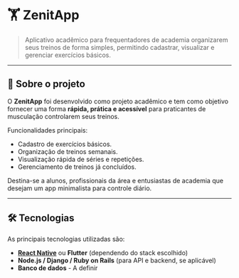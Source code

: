 # 🏋️ ZenitApp

> Aplicativo acadêmico para frequentadores de academia organizarem seus treinos de forma simples, permitindo cadastrar, visualizar e gerenciar exercícios básicos.

---

## 📱 Sobre o projeto

O **ZenitApp** foi desenvolvido como projeto acadêmico e tem como objetivo fornecer uma forma **rápida, prática e acessível** para praticantes de musculação controlarem seus treinos.  

Funcionalidades principais:
- Cadastro de exercícios básicos.
- Organização de treinos semanais.
- Visualização rápida de séries e repetições.
- Gerenciamento de treinos já concluídos.

Destina-se a alunos, profissionais da área e entusiastas de academia que desejam um app minimalista para controle diário.

---

## 🛠️ Tecnologias

As principais tecnologias utilizadas são:

- **[React Native](https://reactnative.dev/)** ou **Flutter** (dependendo do stack escolhido)
- **Node.js / Django / Ruby on Rails** (para API e backend, se aplicável)
- **Banco de dados** - A definir



